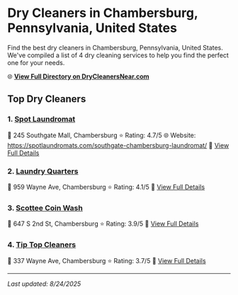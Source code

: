 # Dry Cleaners in Chambersburg, Pennsylvania, United States

Find the best dry cleaners in Chambersburg, Pennsylvania, United States. We've compiled a list of 4 dry cleaning services to help you find the perfect one for your needs.

🌐 **[View Full Directory on DryCleanersNear.com](https://drycleanersnear.com/city/US/Pennsylvania/Chambersburg)**

## Top Dry Cleaners

### 1. [Spot Laundromat](https://drycleanersnear.com/dryCleaner/6879aaacbf3f71911faac14b/spot-laundromat)
📍 245 Southgate Mall, Chambersburg
⭐ Rating: 4.7/5
🌐 Website: https://spotlaundromats.com/southgate-chambersburg-laundromat/
🔗 [View Full Details](https://drycleanersnear.com/dryCleaner/6879aaacbf3f71911faac14b/spot-laundromat)

### 2. [Laundry Quarters](https://drycleanersnear.com/dryCleaner/6879aab7bf3f71911faac27d/laundry-quarters)
📍 959 Wayne Ave, Chambersburg
⭐ Rating: 4.1/5
🔗 [View Full Details](https://drycleanersnear.com/dryCleaner/6879aab7bf3f71911faac27d/laundry-quarters)

### 3. [Scottee Coin Wash](https://drycleanersnear.com/dryCleaner/6879aab3bf3f71911faac22b/scottee-coin-wash)
📍 647 S 2nd St, Chambersburg
⭐ Rating: 3.9/5
🔗 [View Full Details](https://drycleanersnear.com/dryCleaner/6879aab3bf3f71911faac22b/scottee-coin-wash)

### 4. [Tip Top Cleaners](https://drycleanersnear.com/dryCleaner/6879aaafbf3f71911faac1aa/tip-top-cleaners)
📍 337 Wayne Ave, Chambersburg
⭐ Rating: 3.7/5
🔗 [View Full Details](https://drycleanersnear.com/dryCleaner/6879aaafbf3f71911faac1aa/tip-top-cleaners)


---

*Last updated: 8/24/2025*
